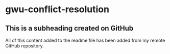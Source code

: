 # gwu-conflict-resolution

## This is a subheading created on GitHub

All of this content added to the readme file has been added from my remote GitHub repository.
